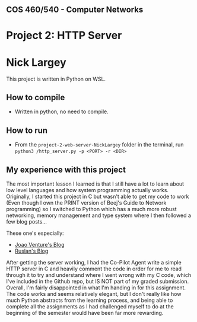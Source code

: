 ## COS 460/540 - Computer Networks
# Project 2: HTTP Server
# Nick Largey

This project is written in Python on WSL.

## How to compile

- Written in python, no need to compile.

## How to run

- From the `project-2-web-server-NickLargey` folder in the terminal, run ```python3 /http_server.py -p <PORT> -r <DIR>```

## My experience with this project
The most important lesson I learned is that I still have a lot to learn about low level languages and how system programming actually works. Originally, I started this project in C but wasn't able to get my code to work (Even though I own the PRINT version of Beej's Guide to Network programming) so I switched to Python which has a much more robust networking, memory management and type system where I then followed a few blog posts...

These one's especially:
- [Joao Venture's Blog](https://joaoventura.net/blog/2017/python-webserver/)
- [Ruslan's Blog](https://ruslanspivak.com/lsbaws-part1/)

After getting the server working, I had the Co-Pilot Agent write a simple HTTP server in C and heavily comment the code in order for me to read through it to try and understand where I went wrong with my C code, which I've included in the Github repo, but IS NOT part of my graded submission. Overall, I'm fairly disappointed in what I'm handing in for this assignment. The code works and seems relatively elegant, but I don't really like how much Python abstracts from the learning process, and being able to complete all the assignments as I had challenged myself to do at the beginning of the semester would have been far more rewarding. 